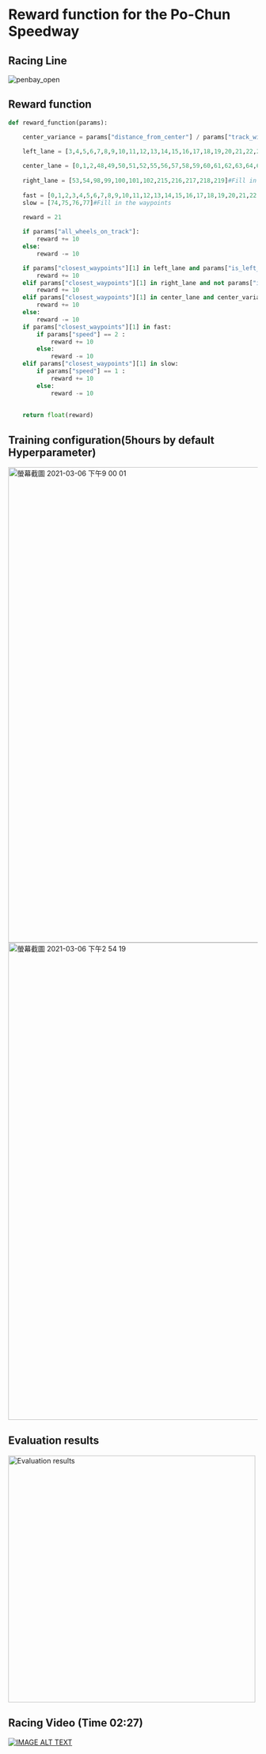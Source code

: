 
# Reward function for the Po-Chun Speedway
## Racing Line
![penbay_open](https://user-images.githubusercontent.com/61004532/110137027-58884e00-7e0b-11eb-8c0d-dd712517157f.png)

## Reward function
```python
def reward_function(params):

    center_variance = params["distance_from_center"] / params["track_width"]

    left_lane = [3,4,5,6,7,8,9,10,11,12,13,14,15,16,17,18,19,20,21,22,23,24,25,26,27,28,29,30,31,32,33,34,35,36,37,38,39,40,41,42,43,44,45,46,47,75,76,77,78,79,80,81,82,83,84,85,86,87,88,89,90,91,114,115,116,139,140,141,142,143,144,145,146,147,148,149,150,151,152,153,154,155,156,157,158,159,160,161,162,163,164,165,166,167,168,169,170,171,172,173,174,175,176,177,178,179,180,181,182,183,184,185,186,187,188,189,190,191]#Fill in the waypoints
    
    center_lane = [0,1,2,48,49,50,51,52,55,56,57,58,59,60,61,62,63,64,65,66,67,68,69,70,71,72,73,74,92,93,94,95,96,97,103,104,105,106,107,108,109,110,111,112,113,117,118,119,120,121,122,123,124,125,126,127,128,129,130,131,132,133,134,135,136,137,138,192,193,194,195,196,197,198,199,200,201,202,203,204,205,206,207,208,209,210,211,212,213,214,220,221,222,223,224,225,226,227,228,229,230]#Fill in the waypoints
    
    right_lane = [53,54,98,99,100,101,102,215,216,217,218,219]#Fill in the waypoints
    
    fast = [0,1,2,3,4,5,6,7,8,9,10,11,12,13,14,15,16,17,18,19,20,21,22,23,24,25,26,27,28,29,30,31,32,33,34,35,36,37,38,39,40,41,42,43,44,45,46,47,48,49,50,51,52,53,54,55,56,57,58,59,60,61,62,63,64,65,66,67,68,69,70,71,72,73,78,79,80,81,82,83,84,85,86,87,88,89,90,91,92,93,94,95,96,97,98,99,100,101,102,103,104,105,106,107,108,109,110,111,112,113,117,118,119,120,121,122,123,124,125,126,127,128,129,130,131,132,133,134,135,136,137,138,139,140,141,142,143,144,145,146,147,148,149,150,151,152,153,154,155,156,157,158,159,160,161,162,163,164,165,166,167,168,169,170,171,172,173,174,175,176,177,178,179,180,181,182,183,184,185,186,187,188,189,190,191,192,193,194,195,196,197,198,199,200,201,202,203,204,205,206,207,208,209,210,211,212,213,214,215,216,217,218,219,220,221,222,223,224,225,226,227,228,229,230]#Fill in the waypoints
    slow = [74,75,76,77]#Fill in the waypoints
    
    reward = 21

    if params["all_wheels_on_track"]:
        reward += 10
    else:
        reward -= 10

    if params["closest_waypoints"][1] in left_lane and params["is_left_of_center"]:
        reward += 10
    elif params["closest_waypoints"][1] in right_lane and not params["is_left_of_center"]:
        reward += 10
    elif params["closest_waypoints"][1] in center_lane and center_variance < 0.4:
        reward += 10
    else:
        reward -= 10
    if params["closest_waypoints"][1] in fast:
        if params["speed"] == 2 :
            reward += 10
        else:
            reward -= 10
    elif params["closest_waypoints"][1] in slow:
        if params["speed"] == 1 :
            reward += 10
        else:
            reward -= 10
        
    
    return float(reward)
```
## Training configuration(5hours by default Hyperparameter)
<img width="961" alt="螢幕截圖 2021-03-06 下午9 00 01" src="https://user-images.githubusercontent.com/61004532/110207565-4b2c9b80-7ebf-11eb-97fd-68ffa9325577.png">
<img width="965" alt="螢幕截圖 2021-03-06 下午2 54 19" src="https://user-images.githubusercontent.com/61004532/110198256-2a971e00-7e8c-11eb-854c-3a19cf42a615.png">

## Evaluation results 
<img width="499" alt="Evaluation results" src="https://user-images.githubusercontent.com/61004532/110197175-bad16500-7e84-11eb-864a-1c487320f4d7.png">

## Racing Video (Time 02:27)
[![IMAGE ALT TEXT](http://img.youtube.com/vi/upiIGe60vGQ/0.jpg)](http://www.youtube.com/watch?v=upiIGe60vGQ)


